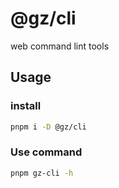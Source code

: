 # @gz/cli

web command lint tools

## Usage

### install

```bash
pnpm i -D @gz/cli
```

### Use command

```bash
pnpm gz-cli -h
```
